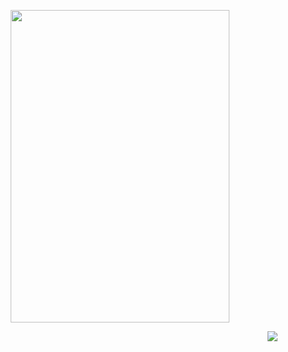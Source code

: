 <p align="center">
<img src="https://discord.com/widget?id=867315685357256744&theme=dark" width="350" height="500" allowtransparency="true" frameborder="0" sandbox="allow-popups allow-popups-to-escape-sandbox allow-same-origin allow-scripts" />

<p align="right">
<a href="confismp.uk"><img src="https://komarev.com/ghpvc/?username=iT3g4n&color=dc143c" /></p>
